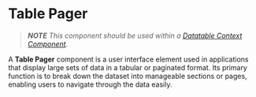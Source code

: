 # Table Pager

> _**NOTE** This component should be used within a [Datatable Context Component](/docs/front-end-basics/form-components/data-display/data-table/datatable-context)_.

A **Table Pager** component is a user interface element used in applications that display large sets of data in a tabular or paginated format. Its primary function is to break down the dataset into manageable sections or pages, enabling users to navigate through the data easily.
